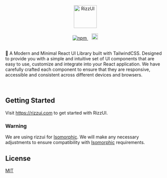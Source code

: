 <div align="center">

<img alt="RizzUI" src="https://rizzui.vercel.app/img/rizz-logo.svg" width="auto" height="72" />

</div>

<br />

<div align="center">
  <a href="https://www.npmjs.com/package/rizzui">
    <img alt="npm" src="https://img.shields.io/npm/dm/rizzui?color=16a679&label=npm&logo=npm" />
  </a>
  &nbsp;&nbsp;
  <a href="https://www.rizzui.com/docs/guide/getting-started">
    <img alt="Read the documentation" src="https://img.shields.io/badge/Docs-blue?style=flat&logo=readthedocs&labelColor=5c5c5c&color=16a679" height="20" width="auto" />
  </a>
</div>

<br />

🎉 A Modern and Minimal React UI Library built with TailwindCSS. Designed to provide you with a simple and intuitive set of UI components that are easy to use, customize and integrate into your React application. We have carefully crafted each component to ensure that they are responsive, accessible and consistent across different devices and browsers.

<br />

## Getting Started

Visit https://rizzui.com to get started with RizzUI.

### Warning

We are using rizzui for [Isomorphic](https://themeforest.net/item/isomorphic-react-redux-admin-dashboard/20262330). We will make any necessary adjustments to ensure compatibility with [Isomorphic](https://themeforest.net/item/isomorphic-react-redux-admin-dashboard/20262330) requirements.

## License

[MIT](https://choosealicense.com/licenses/mit/)
